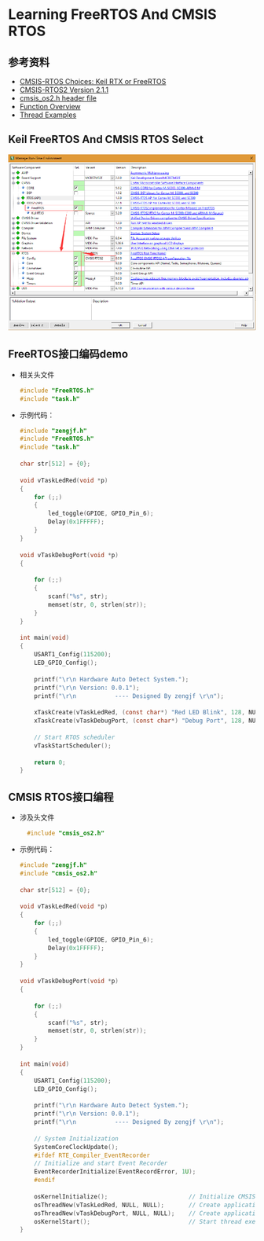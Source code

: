 # Learning FreeRTOS And CMSIS RTOS

## 参考资料

* [CMSIS-RTOS Choices: Keil RTX or FreeRTOS](http://www.keil.com/pr/article/1280.htm)
* [CMSIS-RTOS2  Version 2.1.1](http://www.keil.com/pack/doc/CMSIS/RTOS2/html/index.html)
* [cmsis_os2.h header file](http://www.keil.com/pack/doc/CMSIS/RTOS2/html/genRTOS2IF.html#cmsis_os2_h)
* [Function Overview](http://www.keil.com/pack/doc/CMSIS/RTOS2/html/functionOverview.html)
* [Thread Examples](http://www.keil.com/pack/doc/CMSIS/RTOS2/html/group__CMSIS__RTOS__ThreadMgmt.html#thread_examples)

## Keil FreeRTOS And CMSIS RTOS Select

![../img/Keil_RTE_FreeRTOS_Select.png](../img/Keil_RTE_FreeRTOS_Select.png)

## FreeRTOS接口编码demo

* 相关头文件
  ```C
  #include "FreeRTOS.h"
  #include "task.h"
  ```
* 示例代码：
  ```C
  #include "zengjf.h"
  #include "FreeRTOS.h"
  #include "task.h"
  
  char str[512] = {0};
      
  void vTaskLedRed(void *p)
  {
      for (;;)
      {
          led_toggle(GPIOE, GPIO_Pin_6);
          Delay(0x1FFFFF);
      }
  }
  
  void vTaskDebugPort(void *p)
  {
  
      for (;;)
      {
          scanf("%s", str);
          memset(str, 0, strlen(str));
      }
  }
  
  int main(void)
  {	
      USART1_Config(115200);
      LED_GPIO_Config();
  
      printf("\r\n Hardware Auto Detect System.");
      printf("\r\n Version: 0.0.1");
      printf("\r\n           ---- Designed By zengjf \r\n");
      
      xTaskCreate(vTaskLedRed, (const char*) "Red LED Blink", 128, NULL, 1, NULL);
      xTaskCreate(vTaskDebugPort, (const char*) "Debug Port", 128, NULL, 1, NULL);
  
      // Start RTOS scheduler
      vTaskStartScheduler();
      
      return 0;
  }
  ```
  
## CMSIS RTOS接口编程
* 涉及头文件
  ```C
    #include "cmsis_os2.h"
  ```
* 示例代码：
  ```C
  #include "zengjf.h"
  #include "cmsis_os2.h"
  
  char str[512] = {0};
      
  void vTaskLedRed(void *p)
  {
      for (;;)
      {
          led_toggle(GPIOE, GPIO_Pin_6);
          Delay(0x1FFFFF);
      }
  }
  
  void vTaskDebugPort(void *p)
  {
  
      for (;;)
      {
          scanf("%s", str);
          memset(str, 0, strlen(str));
      }
  }
  
  int main(void)
  {    
      USART1_Config(115200);
      LED_GPIO_Config();
  
      printf("\r\n Hardware Auto Detect System.");
      printf("\r\n Version: 0.0.1");
      printf("\r\n           ---- Designed By zengjf \r\n");
      
      // System Initialization
      SystemCoreClockUpdate();
      #ifdef RTE_Compiler_EventRecorder
      // Initialize and start Event Recorder
      EventRecorderInitialize(EventRecordError, 1U);
      #endif
  
      osKernelInitialize();                       // Initialize CMSIS-RTOS
      osThreadNew(vTaskLedRed, NULL, NULL);       // Create application main thread
      osThreadNew(vTaskDebugPort, NULL, NULL);    // Create application main thread
      osKernelStart();                            // Start thread execution
  }
    
  ```
